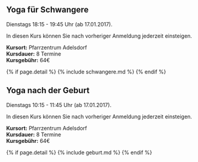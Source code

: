 ## Yoga für Schwangere

Dienstags 18:15 - 19:45 Uhr (ab 17.01.2017).

In diesen Kurs können Sie nach vorheriger Anmeldung jederzeit einsteigen.

**Kursort:** Pfarrzentrum Adelsdorf  
**Kursdauer:** 8 Termine  
**Kursgebühr:** 64€

{% if page.detail %}
{% include schwangere.md %}
{% endif %}

## Yoga nach der Geburt

Dienstags 10:15 - 11:45 Uhr (ab 17.01.2017).

In diesen Kurs können Sie nach vorheriger Anmeldung jederzeit einsteigen.

**Kursort:** Pfarrzentrum Adelsdorf  
**Kursdauer:** 8 Termine  
**Kursgebühr:** 64€

{% if page.detail %}
{% include geburt.md %}
{% endif %}
